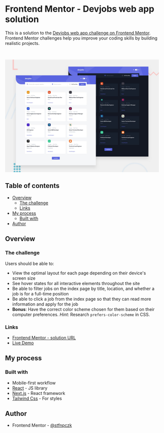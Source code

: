 # Frontend Mentor - Devjobs web app solution

This is a solution to the [Devjobs web app challenge on Frontend Mentor](https://www.frontendmentor.io/challenges/devjobs-web-app-HuvC_LP4l). Frontend Mentor challenges help you improve your coding skills by building realistic projects.

<br>

![](./public/preview.jpg)

## Table of contents

- [Overview](#overview)
  - [The challenge](#the-challenge)
  - [Links](#links)
- [My process](#my-process)
  - [Built with](#built-with)
  <!-- - [What I learned](#what-i-learned)
  - [Continued development](#continued-development)
  - [Useful resources](#useful-resources) -->
- [Author](#author)

## Overview

### The challenge

Users should be able to:

- View the optimal layout for each page depending on their device's screen size
- See hover states for all interactive elements throughout the site
- Be able to filter jobs on the index page by title, location, and whether a job is for a full-time position
- Be able to click a job from the index page so that they can read more information and apply for the job
- **Bonus**: Have the correct color scheme chosen for them based on their computer preferences. _Hint_: Research `prefers-color-scheme` in CSS.

### Links

- [Frontend Mentor - solution URL](https://www.frontendmentor.io/profile/stfnpczk)
- [Live Demo](https://www.frontendmentor.io/profile/stfnpczk)

## My process

### Built with

- Mobile-first workflow
- [React](https://react.dev/) - JS library
- [Next.js](https://nextjs.org/) - React framework
- [Tailwind Css](https://tailwindcss.com/) - For styles

<!-- ### What I learned -->

## Author

- Frontend Mentor - [@stfnpczk](https://www.frontendmentor.io/profile/stfnpczk)
